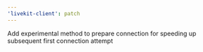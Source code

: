 ```yaml
---
'livekit-client': patch
---
```


Add experimental method to prepare connection for speeding up subsequent first connection attempt
